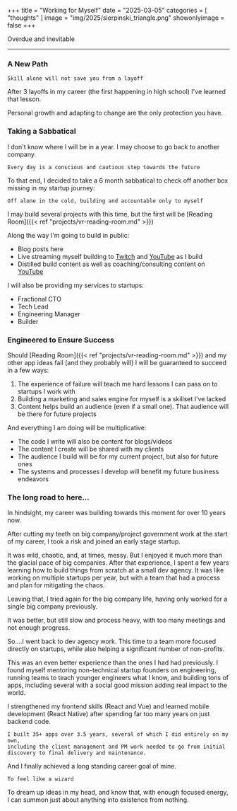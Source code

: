 +++
title = "Working for Myself"
date = "2025-03-05"
categories = [ "thoughts" ]
image = "img/2025/sierpinski_triangle.png"
showonlyimage = false
+++

Overdue and inevitable
<!--more-->
---
### A New Path

```
Skill alone will not save you from a layoff
```

After 3 layoffs in my career (the first happening in high school) I've learned that lesson.

Personal growth and adapting to change are the only protection you have.

### Taking a Sabbatical

I don't know where I will be in a year. I may choose to go back to another company.

```
Every day is a conscious and cautious step towards the future
```

To that end, I decided to take a 6 month sabbatical to check off another box missing in my startup
journey:

```
Off alone in the cold, building and accountable only to myself
```

I may build several projects with this time, but the first will be [Reading Room]({{< ref "projects/vr-reading-room.md" >}})

Along the way I'm going to build in public:
* Blog posts here
* Live streaming myself building to [Twitch](https://www.twitch.tv/oudeis_0) and [YouTube](https://www.youtube.com/@oudeis_) as I build
* Distilled build content as well as coaching/consulting content on [YouTube](https://www.youtube.com/@oudeis_)

I will also be providing my services to startups:
* Fractional CTO
* Tech Lead
* Engineering Manager
* Builder

### Engineered to Ensure Success

Should [Reading Room]({{< ref "projects/vr-reading-room.md" >}}) and my other app ideas fail (and they probably will) I will 
be guaranteed to succeed in a few ways:
1. The experience of failure will teach me hard lessons I can pass on to startups I work with
1. Building a marketing and sales engine for myself is a skillset I've lacked
1. Content helps build an audience (even if a small one). That audience will be there for future projects

And everything I am doing will be multiplicative:
* The code I write will also be content for blogs/videos
* The content I create will be shared with my clients
* The audience I build will be for my current project, but also for future ones
* The systems and processes I develop will benefit my future business endeavors

### The long road to here...

In hindsight, my career was building towards this moment for over 10 years now.

After cutting my teeth on big company/project government work at the start of my career, I took a
risk and joined an early stage startup.

It was wild, chaotic, and, at times, messy. But I enjoyed it much more than the glacial pace of big
companies. After that experience, I spent a few years learning how to build things from scratch at
a small dev agency. It was like working on multiple startups per year, but with a team that had
a process and plan for mitigating the chaos.

Leaving that, I tried again for the big company life, having only worked for a single big company
previously.

It was better, but still slow and process heavy, with too many meetings and not enough progress.

So....I went back to dev agency work. This time to a team more focused directly on startups, while
also helping a significant number of non-profits.

This was an even better experience than the ones I had had previously. I found myself mentoring
non-technical startup founders on engineering, running teams to teach younger engineers what I know,
and building tons of apps, including several with a social good mission adding real impact to the
world.

I strengthened my frontend skills (React and Vue) and learned mobile development (React Native)
after spending far too many years on just backend code.

```
I built 35+ apps over 3.5 years, several of which I did entirely on my own, 
including the client management and PM work needed to go from initial 
discovery to final delivery and maintenance.
```

And I finally achieved a long standing career goal of mine.

```
To feel like a wizard
```

To dream up ideas in my head, and know that, with enough focused energy, I can summon just about
anything into existence from nothing.
